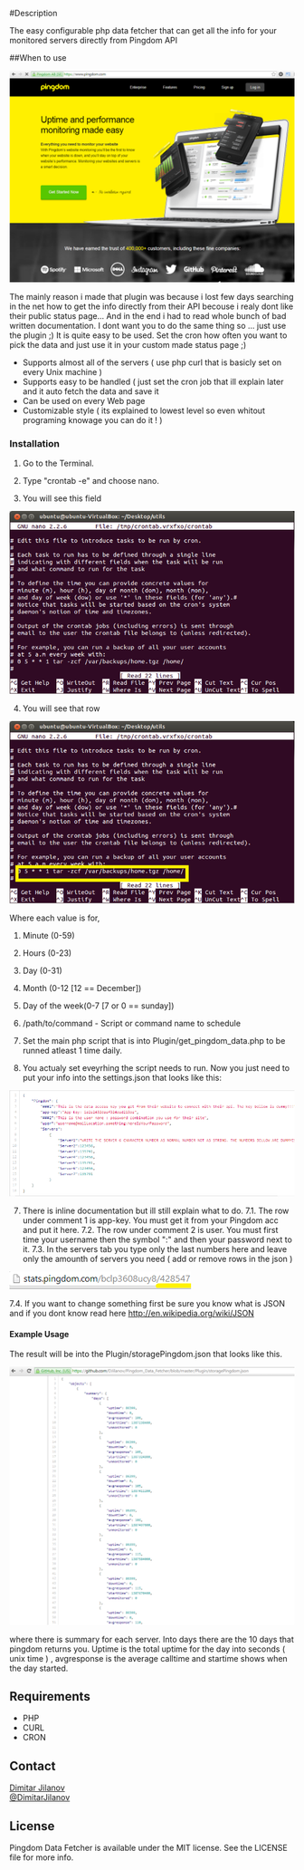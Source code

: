 #Description

The easy configurable php data fetcher that can get all the info for your monitored servers directly from Pingdom API

##When to use

[![Pingdom home](Screenshots/PingdomHome.png)](Screenshots/PingdomHome.png)

The mainly reason i made that plugin was because i lost few days searching in the net how to get the info directly from their API becouse i realy dont like their public status page... And in the end i had to read whole bunch of bad written documentation. I dont want you to do the same thing so ... just use the plugin ;) It is quite easy to be used. Set the cron how often you want to pick the data and just use it in your custom made status page ;)

* Supports almost all of the servers ( use php curl that is basicly set on every Unix machine )
* Supports easy to be handled ( just set the cron job that ill explain later and it auto fetch the data and save it 
* Can be used on every Web page
* Customizable style ( its explained to lowest level so even whitout programing knowage you can do it ! )

### Installation

1. Go to the Terminal. 

2. Type "crontab -e" and choose nano.

3. You will see this field

[![Cron home](Screenshots/cron-large.png)](Screenshots/PingdomHome.png)

4. You will see that row

[![Cron home](Screenshots/cron-target.png)](Screenshots/PingdomHome.png)

Where each value is for,

1. Minute (0-59)
2. Hours (0-23)
3. Day (0-31)
4. Month (0-12 [12 == December])
5. Day of the week(0-7 [7 or 0 == sunday])
6. /path/to/command - Script or command name to schedule

5. Set the main php script that is into Plugin/get_pingdom_data.php to be runned atleast 1 time daily.

6. You actualy set eveyrhing the script needs to run. Now you just need to put your info into the settings.json that looks like this:

[![Settings json](Screenshots/settings.png)](Screenshots/settings.png)

7. There is inline documentation but ill still explain what to do.
7.1. The row under comment 1 is app-key. You must get it from your Pingdom acc and put it here.
7.2. The row under comment 2 is user. You must first time your username then the symbol ":" and then your password next to it.
7.3. In the servers tab you type only the last numbers here and leave only the amounth of servers you need ( add or remove rows in the json )

[![Cron home](Screenshots/servers.png)](Screenshots/Servers.png)

7.4. If you want to change something first be sure you know what is JSON and if you dont know read here http://en.wikipedia.org/wiki/JSON

#### Example Usage

The result will be into the Plugin/storagePingdom.json that looks like this.

[![Cron home](Screenshots/result.png)](Screenshots/result.png)

where there is summary for each server. Into days there are the 10 days that pingdom returns you. Uptime is the total uptime for the day into seconds ( unix time ) , avgresponse is the average calltime and startime shows when the day started.

## Requirements

* PHP
* CURL
* CRON

## Contact

[Dimitar Jilanov](http://jilanov.com)   
[@DimitarJilanov](https://twitter.com/DimiturJilanov)

## License

Pingdom Data Fetcher is available under the MIT license. See the LICENSE file for more info.

